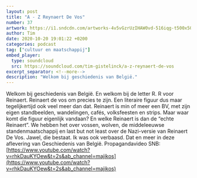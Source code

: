 ```yaml
---
layout: post
title: "A - Z Reynaert De Vos"
number: 37
artwork: https://i1.sndcdn.com/artworks-4v5vGzrUzIHAW0vd-516iqg-t500x500.jpg
author: Tim
date: 2020-10-20 19:01:22 +0200
categories: podcast
tag: ["cultuur en maatschappij"]
embed_player:
  type: soundcloud
  src: https://soundcloud.com/tim-gistelinck/a-z-reynaert-de-vos
excerpt_separator: <!--more-->
description: "Welkom bij geschiedenis van België."
---
```

Welkom bij geschiedenis van België. En welkom bij de letter R. R voor Reinaert. Reinaert de vos om precies te zijn. Een literaire figuur dus maar tegelijkertijd ook veel meer dan dat. Reinaert is min of meer een BV, met zijn eigen standbeelden, wandelingen, cafés, volksfeesten en strips. Maar waar komt die figuur eigenlijk vandaan? En welke Reinaert is dan de “echte Reinaert”. We hebben het over vossen, wolven, de middeleeuwse standenmaatschappij en last but not least over de Nazi-versie van Reinaert De Vos. Jawel, die bestaat. Ik was ook verbaasd. Dat en meer in deze aflevering van Geschiedenis van België.
Propagandavideo SNB: [https://www.youtube.com/watch?v=rhkDauKYOew&t=2s&ab_channel=majikos](https://www.youtube.com/watch?v=rhkDauKYOew&t=2s&ab_channel=majikos)